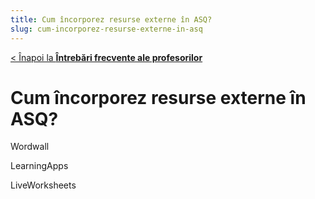 ```yaml
---
title: Cum încorporez resurse externe în ASQ?
slug: cum-incorporez-resurse-externe-in-asq
---
```


[< Înapoi la **Întrebări frecvente ale profesorilor**](/intrebari-frecvente-ale-profesorilor/)

# Cum încorporez resurse externe în ASQ?

Wordwall

LearningApps

LiveWorksheets
